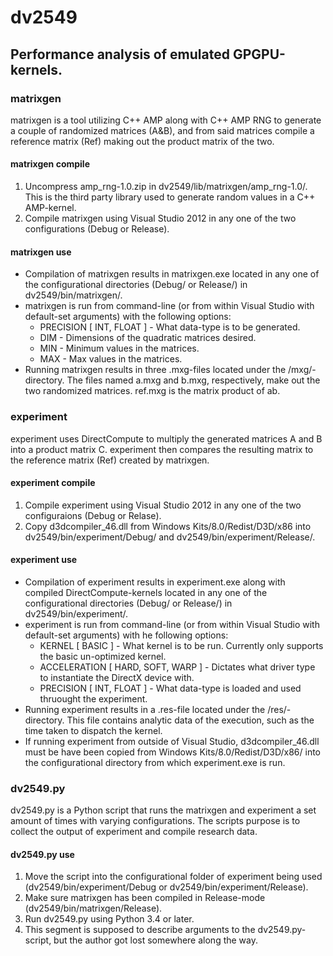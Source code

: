 dv2549
======
Performance analysis of emulated GPGPU-kernels.
------

### matrixgen ###
matrixgen is a tool utilizing C++ AMP along with C++ AMP RNG to generate a couple of randomized matrices (A&B), and from said matrices compile a reference matrix (Ref) making out the product matrix of the two.

#### matrixgen compile ####
1.	Uncompress amp_rng-1.0.zip in dv2549/lib/matrixgen/amp_rng-1.0/. This is the third party library used to generate random values in a C++ AMP-kernel.
2.	Compile matrixgen using Visual Studio 2012 in any one of the two configurations (Debug or Release).

#### matrixgen use ####
*	Compilation of matrixgen results in matrixgen.exe located in any one of the configurational directories (Debug/ or Release/) in dv2549/bin/matrixgen/.
*	matrixgen is run from command-line (or from within Visual Studio with default-set arguments) with the following options:
	*	PRECISION [ INT, FLOAT ] - What data-type is to be generated.
	*	DIM - Dimensions of the quadratic matrices desired.
	*	MIN - Minimum values in the matrices.
	*	MAX - Max values in the matrices.
*	Running matrixgen results in three .mxg-files located under the /mxg/-directory. The files named a.mxg and b.mxg, respectively, make out the two randomized matrices. ref.mxg is the matrix product of ab.

### experiment ###
experiment uses DirectCompute to multiply the generated matrices A and B into a product matrix C. experiment then compares the resulting matrix to the reference matrix (Ref) created by matrixgen.

#### experiment compile ####
1.	Compile experiment using Visual Studio 2012 in any one of the two configuraions (Debug or Relase).
2.	Copy d3dcompiler_46.dll from Windows Kits/8.0/Redist/D3D/x86 into dv2549/bin/experiment/Debug/ and dv2549/bin/experiment/Release/.

#### experiment use ####
*	Compilation of experiment results in experiment.exe along with compiled DirectCompute-kernels located in any one of the configurational directories (Debug/ or Release/) in dv2549/bin/experiment/.
*	experiment is run from command-line (or from within Visual Studio with default-set arguments) with he following options:
	*	KERNEL [ BASIC ] - What kernel is to be run. Currently only supports the basic un-optimized kernel.
	*	ACCELERATION [ HARD, SOFT, WARP ] - Dictates what driver type to instantiate the DirectX device with.
	*	PRECISION [ INT, FLOAT ] - What data-type is loaded and used thruought the experiment.
*	Running experiment results in a .res-file located under the /res/-directory. This file contains analytic data of the execution, such as the time taken to dispatch the kernel.
*	If running experiment from outside of Visual Studio, d3dcompiler_46.dll must be have been copied from Windows Kits/8.0/Redist/D3D/x86/ into the configurational directory from which experiment.exe is run.

### dv2549.py ###
dv2549.py is a Python script that runs the matrixgen and experiment a set amount of times with varying configurations. The scripts purpose is to collect the output of experiment and compile research data.

#### dv2549.py use ####
1.	Move the script into the configurational folder of experiment being used (dv2549/bin/experiment/Debug or dv2549/bin/experiment/Release).
2.	Make sure matrixgen has been compiled in Release-mode (dv2549/bin/matrixgen/Release).
3.	Run dv2549.py using Python 3.4 or later.
4.	This segment is supposed to describe arguments to the dv2549.py-script, but the author got lost somewhere along the way.